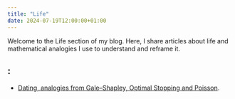 ```yaml
---
title: "Life"
date: 2024-07-19T12:00:00+01:00
---
```


Welcome to the Life section of my blog. Here, I share articles about life and mathematical analogies I use to understand and reframe it.

## :

- [Dating, analogies from Gale–Shapley, Optimal Stopping and Poisson](/blog/life/dating/).
